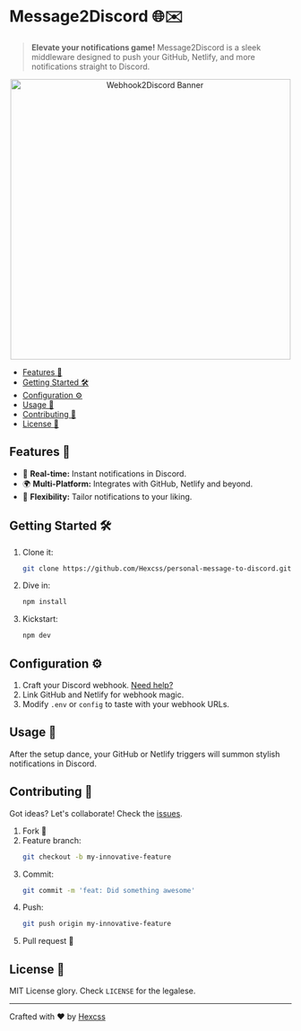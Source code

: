 # Message2Discord 🌐✉️

> **Elevate your notifications game!** Message2Discord is a sleek middleware designed to push your GitHub, Netlify, and more notifications straight to Discord.

<p align="center">
  <img src="https://www.mustips.com/wp-content/uploads/2020/03/discord-bot-696x364.png" alt="Webhook2Discord Banner" width="500">
</p>

- [Features 🌟](#features-)
- [Getting Started 🛠](#getting-started-)
- [Configuration ⚙️](#configuration-)
- [Usage 📖](#usage-)
- [Contributing 🤝](#contributing-)
- [License 📝](#license-)

## Features 🌟

- 🚀 **Real-time:** Instant notifications in Discord.
- 🌍 **Multi-Platform:** Integrates with GitHub, Netlify and beyond.
- 🔧 **Flexibility:** Tailor notifications to your liking.

## Getting Started 🛠

1. Clone it:
   ```bash
   git clone https://github.com/Hexcss/personal-message-to-discord.git
   ```
2. Dive in:
   ```bash
   npm install
   ```
3. Kickstart:
   ```bash
   npm dev
   ```

## Configuration ⚙️

1. Craft your Discord webhook. [Need help?](https://www.minitool.com/news/make-discord-webhooks-for-github.html)
2. Link GitHub and Netlify for webhook magic.
3. Modify `.env` or `config` to taste with your webhook URLs.

## Usage 📖

After the setup dance, your GitHub or Netlify triggers will summon stylish notifications in Discord.

## Contributing 🤝

Got ideas? Let's collaborate! Check the [issues](https://github.com/Hexcss/personal-message-to-discord/issues).

1. Fork 🍴
2. Feature branch:
   ```bash
   git checkout -b my-innovative-feature
   ```
3. Commit:
   ```bash
   git commit -m 'feat: Did something awesome'
   ```
4. Push:
   ```bash
   git push origin my-innovative-feature
   ```
5. Pull request 💌

## License 📝

MIT License glory. Check `LICENSE` for the legalese.

---

Crafted with ❤️ by [Hexcss](https://github.com/Hexcss)
